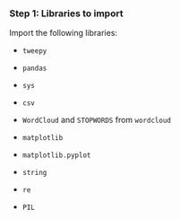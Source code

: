 <!--title={Importing Libraries}-->

### Step 1: Libraries to import

Import the following libraries:

- `tweepy`

- `pandas`

- `sys`

- `csv`

- `WordCloud` and `STOPWORDS` from `wordcloud`

- `matplotlib`

- `matplotlib.pyplot`

- `string`

- `re`

- `PIL`

